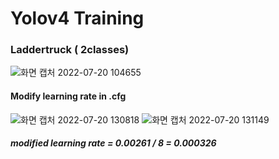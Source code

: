 # Yolov4 Training
### Laddertruck ( 2classes)
![화면 캡처 2022-07-20 104655](https://user-images.githubusercontent.com/88171531/179894812-773ee8a3-f195-4855-aae3-88e2091d967b.png)
#### Modify learning rate in .cfg 
![화면 캡처 2022-07-20 130818](https://user-images.githubusercontent.com/88171531/179894818-82227ca1-aac0-4835-b1e8-1116b4f6a18f.png)
![화면 캡처 2022-07-20 131149](https://user-images.githubusercontent.com/88171531/179895245-b4b6c519-6d7a-47cb-b934-cc9d225e80bf.png)
##### modified learning rate = 0.00261 / 8 = 0.000326
